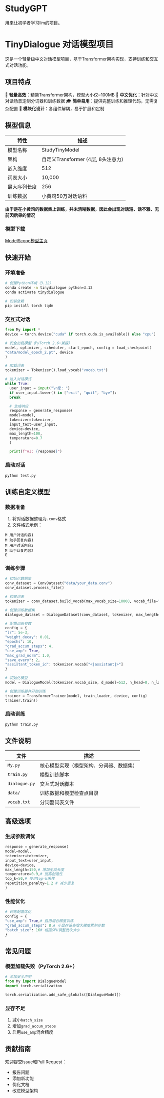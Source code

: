 # StudyGPT
用来让初学者学习llm的项目。
# TinyDialogue 对话模型项目

这是一个轻量级中文对话模型项目，基于Transformer架构实现，支持训练和交互式对话功能。

## 项目特点

🚀 **轻量高效**：精简Transformer架构，模型大小仅~100MB
💬 **中文优化**：针对中文对话场景定制分词器和训练数据
🎓 **简单易用**：提供完整训练和推理代码，无需复杂配置
🔧 **模块化设计**：各组件解耦，易于扩展和定制

## 模型信息

| 特性 | 描述 |
|------|------|
| 模型名称 | StudyTinyModel |
| 架构 | 自定义Transformer (4层, 8头注意力) |
| 嵌入维度 | 512 |
| 词表大小 | 10,000 |
| 最大序列长度 | 256 |
| 训练数据 | 小黄鸡50万对话语料 |
**由于是在小黄鸡的数据集上训练，并未清晰数据，因此会出现对话短、话不雅、无前因后果的情况**
### 模型下载
[ModelScope模型主页](https://www.modelscope.cn/models/fenuolian/StudyTinyModel/summary)

## 快速开始

### 环境准备

```bash
# 创建Python环境（3.12）
conda create -n tinydialogue python=3.12
conda activate tinydialogue

# 安装依赖
pip install torch tqdm
```

### 交互式对话

```python
from My import *
device = torch.device("cuda" if torch.cuda.is_available() else "cpu")

# 安全加载模型（PyTorch 2.6+兼容）
model, optimizer, scheduler, start_epoch, config = load_checkpoint(
"data/model_epoch_2.pt", device
)

# 加载词表
tokenizer = Tokenizer().load_vocab("vocab.txt")

# 进入对话模式
while True:
  user_input = input("\n您: ")
  if user_input.lower() in ["exit", "quit", "bye"]:
  break

  # 生成响应
  response = generate_response(
  model=model,
  tokenizer=tokenizer,
  input_text=user_input,
  device=device,
  max_length=100,
  temperature=0.7
  )

  print(f"AI: {response}")
```

### 启动对话
```bash
python test.py
```

## 训练自定义模型

### 数据准备
1. 将对话数据整理为`.conv`格式
2. 文件格式示例：
```
M 用户对话内容1
M 助手回复内容1
M 用户对话内容2
M 助手回复内容2
E
```

### 训练步骤
```python
# 初始化数据集
conv_dataset = ConvDataset("data/your_data.conv")
conv_dataset.process_file()

# 构建词表
tokenizer = conv_dataset.build_vocab(max_vocab_size=10000, vocab_file="vocab.txt")

# 创建训练数据集
dialogue_dataset = DialogueDataset(conv_dataset, tokenizer, max_length=256)

# 配置训练参数
config = {
"lr": 5e-3,
"weight_decay": 0.01,
"epochs": 10,
"grad_accum_steps": 4,
"use_amp": True,
"max_grad_norm": 1.0,
"save_every": 2,
"assistant_token_id": tokenizer.vocab["<|assistant|>"]
}

# 初始化模型
model = DialogueModel(tokenizer.vocab_size, d_model=512, n_head=8, n_layers=4)

# 创建训练器并开始训练
trainer = TransformerTrainer(model, train_loader, device, config)
trainer.train()
```

### 启动训练
```bash
python train.py
```

## 文件说明

| 文件 | 描述 |
|------|------|
| `My.py` | 核心模型实现（模型架构、分词器、数据集） |
| `train.py` | 模型训练脚本 |
| `dialogue.py` | 交互式对话脚本 |
| `data/` | 训练数据和模型检查点目录 |
| `vocab.txt` | 分词器词表文件 |

## 高级选项

### 生成参数调优
```python
response = generate_response(
model=model,
tokenizer=tokenizer,
input_text=user_input,
device=device,
max_length=150,# 增加生成长度
temperature=0.9,# 提高创造性
top_k=50,# 使用top-k采样
repetition_penalty=1.2 # 减少重复
)
```

### 性能优化
```python
# 训练配置优化
config = {
"use_amp": True,# 启用混合精度训练
"grad_accum_steps": 8,# 小显存设备增大梯度累积步数
"batch_size": 16# 根据GPU调整批次大小
}
```

## 常见问题

### 模型加载失败（PyTorch 2.6+）
```python
# 添加安全声明
from My import DialogueModel
import torch.serialization

torch.serialization.add_safe_globals([DialogueModel])
```

### 显存不足
1. 减小`batch_size`
2. 增加`grad_accum_steps`
3. 启用`use_amp`混合精度

## 贡献指南

欢迎提交Issue和Pull Request：
- 报告问题
- 添加新功能
- 优化文档
- 改进模型架构
